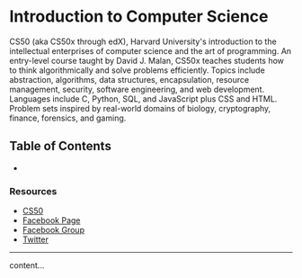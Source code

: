 # Introduction to Computer Science

CS50 (aka CS50x through edX), Harvard University's introduction to the intellectual enterprises of computer science and the art of programming. An entry-level course taught by David J. Malan, CS50x teaches students how to think algorithmically and solve problems efficiently. Topics include abstraction, algorithms, data structures, encapsulation, resource management, security, software engineering, and web development. Languages include C, Python, SQL, and JavaScript plus CSS and HTML. Problem sets inspired by real-world domains of biology, cryptography, finance, forensics, and gaming.

## Table of Contents

- []()

### Resources

- [CS50](https://cs50.edx.org)
- [Facebook Page](https:/facebook.com/cs50)
- [Facebook Group](https://acebook.com/groups/cs50)
- [Twitter](https://twitter.com/cs50)

---

content...
